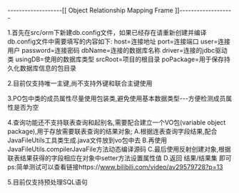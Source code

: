 
-------------------[[ Object Relationship Mapping Frame ]]-------------------

1.首先在src/orm下新建db.config文件，如果已经存在请重新创建并编译
db.config文件中需要填写的内容如下:
    host=连接地址
    port=连接端口
    user=连接用户
    password=连接密码
    dbName=连接的数据库名称
    driver=连接的jdbc驱动类
    usingDB=使用的数据库类型
    srcRoot=项目的根目录
    poPackage=用于保存持久化数据库信息的包目录

2.目前仅支持唯一主键,尚不支持外键和联合主键使用

3.PO包中类的成员属性尽量使用包装类,避免使用基本数据类型---方便检测成员属性是否为空

4.查询功能还不支持联表查询和起别名,需要配合建立一个VO包(variable object package),用于存放需要联表查询的结果对象;
  A.根据连表查询字段结果,配合JavaFileUtils工具类生成.java文件放到vo包中去
  B.再使用JavaFileUtils.compilerJavaFile方法动态编译源码
  C.最后使用反射创建对象,根据联表结果获得的字段相应在对象中setter方法设置属性值
  D.返回 结果/结果集 即可
  ps:简单测试可以查看链接https://www.bilibili.com/video/av29579728?p=13

5.目前仅支持预处理SQL语句